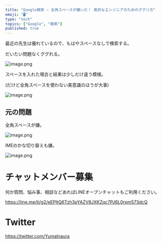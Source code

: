 ```yaml
---
title: "Google検索 — 全角スペースが嫌いだ！ 美的なエンジニアのためのググリ方"
emoji: "🖥"
type: "tech"
topics: ["Google", "検索"]
published: true
---
```


最近の先生は優れているので、もはやスペースなしで検索する。

だいたい問題なくググれる。

![image.png](https://qiita-image-store.s3.amazonaws.com/0/89618/694c6653-713e-2360-2348-503bb7a0a472.png)

スペースを入れた場合と結果は少しだけ違う模様。

(だけど全角スペースを使わない美意識のほうが大事)

![image.png](https://qiita-image-store.s3.amazonaws.com/0/89618/017d26fe-ba95-abd7-fc7f-d2ff8b9d7792.png)


## 元の問題

全角スペースが嫌。

![image.png](https://qiita-image-store.s3.amazonaws.com/0/89618/cdd10ee6-1ac6-26a1-03b9-f14938e25cc3.png)

IMEのかな切り替えも嫌。

![image.png](https://qiita-image-store.s3.amazonaws.com/0/89618/3f209815-4ed9-be53-cca7-c6480b52233f.png)








<!-- Update From Qiita API -->

# チャットメンバー募集


何か質問、悩み事、相談などあればLINEオープンチャットもご利用ください。

https://line.me/ti/g2/eEPltQ6Tzh3pYAZV8JXKZqc7PJ6L0rpm573dcQ





# Twitter


https://twitter.com/YumaInaura


<!-- Update From Qiita API -->


